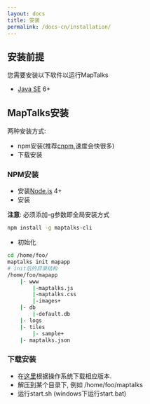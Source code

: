 ```yaml
---
layout: docs
title: 安装
permalink: /docs-cn/installation/
---
```


## 安装前提

您需要安装以下软件以运行MapTalks

* [Java SE](http://www.oracle.com/technetwork/java/javase/overview/index.html) 6+

## MapTalks安装

两种安装方式: 
* npm安装(推荐[cnpm](https://github.com/cnpm/cnpm),速度会快很多) 
* 下载安装

### NPM安装

* 安装[Node.js](http://nodejs.org) 4+
* 安装

**注意**: 必须添加-g参数即全局安装方式
```bash
npm install -g maptalks-cli
```
* 初始化
```bash
cd /home/foo/
maptalks init mapapp
# init后的目录结构
/home/foo/mapapp
    |- www
        |-maptalks.js
        |-maptalks.css
        |-images+
    |- db
        |-default.db
    |- logs
    |- tiles
        |- sample+
    |- maptalks.json
```
### 下载安装

* 在[这里](http://www.maptalks.org/download)根据操作系统下载相应版本.
* 解压到某个目录下, 例如 /home/foo/maptalks
* 运行start.sh (windows下运行start.bat)